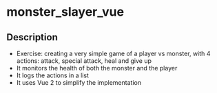 # monster_slayer_vue

## Description

* Exercise: creating a very simple game of a player vs monster, with 4 actions: attack, special attack, heal and give up
* It monitors the health of both the monster and the player
* It logs the actions in a list
* It uses Vue 2 to simplify the implementation